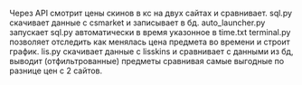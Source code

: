 Через API смотрит цены скинов в кс на двух сайтах и сравнивает. sql.py скачивает данные с csmarket и записывает в бд. auto_launcher.py запускает sql.py автоматически в время указонное в time.txt terminal.py позволяет отследить как менялась цена предмета во времени и строит график. lis.py скачивает данные с lisskins и сравнивает с данными из бд, выводит (отфильтрованные) предметы сравнивая самые выгодные по разнице цен с 2 сайтов.
